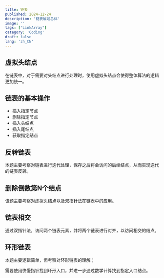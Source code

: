 ```yaml
---
title: 链表
published: 2024-12-24
description: '链表解题总体'
image: ''
tags: ["LinkArray"]
category: 'Coding'
draft: false
lang: 'zh_CN'
---
```


## 虚拟头结点

在链表中，对于需要对头结点进行处理时，使用虚拟头结点会使得整体算法的逻辑更加统一。

## 链表的基本操作

- 插入指定节点
- 删除指定节点
- 插入头结点
- 插入尾结点
- 获取指定结点

## 反转链表

本题主要考察对链表进行迭代处理，保存之后将会访问的后续结点，从而实现迭代的链表反转。

## 删除倒数第N个结点

该题主要考察对虚拟头结点以及双指针法在链表中的应用。

## 链表相交

通过双指针法，访问两个链表元素，并将两个链表进行对齐，以访问相交的结点。

## 环形链表

本题主要逻辑简单，但考察对环形链表的理解；

需要使用快慢指针找到环形入口，并进一步通过数学计算找到指定入口结点。
